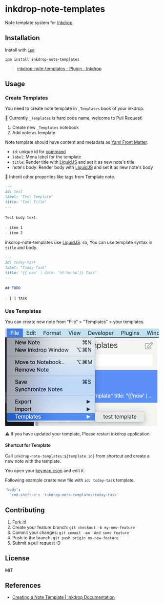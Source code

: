 # inkdrop-note-templates

Note template system for [Inkdrop](https://inkdrop.app).

## Installation

Install with [`ipm`](https://docs.inkdrop.app/manual/extend-inkdrop-with-plugins):

    ipm install inkdrop-note-templates

> [inkdrop-note-templates - Plugin - Inkdrop](https://my.inkdrop.app/plugins/inkdrop-note-templates)

## Usage

### Create Templates

You need to create note template in `_Templates` book of your inkdrop.

:memo: Currently `_Templates` is hard code name, welcome to Pull Request!

1. Create new `_Templates` notebook
2. Add note as template  

Note template should have content and metadata as [Yaml Front Matter](https://jekyllrb.com/docs/front-matter/).

- `id`: unique id for [command](https://docs.inkdrop.app/manual/list-of-commands)
- `label`: Menu label for the template
- `title`: Render title with [LiquidJS](https://liquidjs.com/) and set it as new note's title 
- note's body: Render body with [LiquidJS](https://liquidjs.com/) and set it as new note's body
 
:memo: Inherit other properties like tags from Template note.
 
```markdown
---
id: test
label: "Test Template"
title: "Test Title"
---

Test body text.

- item 1
- item 2
```

inkdrop-note-templates use [LiquidJS](https://liquidjs.com/).
so, You can use template syntax in `title` and body.

```markdown
---
id: today-task
label: "Today Task"
title: "{{'now' | date: '%Y-%m-%d'}} Taks"
---

## TODO

- [ ] TASK
```


### Use Templates

You can create new note from "File" > "Templates" > your templates.

![template menu](docs/resources/template.png)

:warning: If you have updated your template, Please restart inkdrop application.

#### Shortcut for Template

Call `inkdrop-note-templates:${template.id}` from shortcut and create a new note with the template.

You open your [keymap.cson](https://docs.inkdrop.app/manual/customizing-keybindings) and edit it.

Following example create new file with `id: today-task` template.

```cson
'body':
  'cmd-shift-e': 'inkdrop-note-templates:today-task'
```

## Contributing

1. Fork it!
2. Create your feature branch: `git checkout -b my-new-feature`
3. Commit your changes: `git commit -am 'Add some feature'`
4. Push to the branch: `git push origin my-new-feature`
5. Submit a pull request :D

## License

MIT

## References

- [Creating a Note Template | Inkdrop Documentation](https://docs.inkdrop.app/manual/creating-a-note-template)
